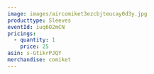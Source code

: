```yaml
---
image: images/aircomiket3ezcbjteucay0d3y.jpg
producttype: Sleeves
eventId: iuq6O2mCN
pricings:
  - quantity: 1
    price: 25
asin: s-GtikrPJQY
merchandise: comiket
---
```

